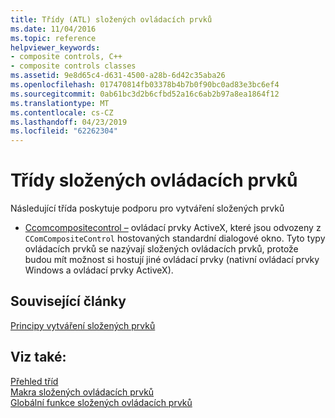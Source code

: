 ```yaml
---
title: Třídy (ATL) složených ovládacích prvků
ms.date: 11/04/2016
ms.topic: reference
helpviewer_keywords:
- composite controls, C++
- composite controls classes
ms.assetid: 9e8d65c4-d631-4500-a28b-6d42c35aba26
ms.openlocfilehash: 017470814fb03378b4b7b0f90bc0ad83e3bc6ef4
ms.sourcegitcommit: 0ab61bc3d2b6cfbd52a16c6ab2b97a8ea1864f12
ms.translationtype: MT
ms.contentlocale: cs-CZ
ms.lasthandoff: 04/23/2019
ms.locfileid: "62262304"
---
```

# <a name="composite-controls-classes"></a>Třídy složených ovládacích prvků

Následující třída poskytuje podporu pro vytváření složených prvků

- [Ccomcompositecontrol –](../atl/reference/ccomcompositecontrol-class.md) ovládací prvky ActiveX, které jsou odvozeny z `CComCompositeControl` hostovaných standardní dialogové okno. Tyto typy ovládacích prvků se nazývají složených ovládacích prvků, protože budou mít možnost si hostují jiné ovládací prvky (nativní ovládací prvky Windows a ovládací prvky ActiveX).

## <a name="related-articles"></a>Související články

[Principy vytváření složených prvků](../atl/atl-composite-control-fundamentals.md)

## <a name="see-also"></a>Viz také:

[Přehled tříd](../atl/atl-class-overview.md)<br/>
[Makra složených ovládacích prvků](../atl/reference/composite-control-macros.md)<br/>
[Globální funkce složených ovládacích prvků](../atl/reference/composite-control-global-functions.md)
